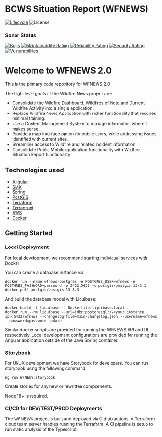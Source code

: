 # BCWS Situation Report (WFNEWS)

[![Lifecycle](https://img.shields.io/badge/Lifecycle-Experimental-339999)](https://github.com/bcgov/repomountie/blob/master/doc/lifecycle-badges.md)
![License](https://img.shields.io/badge/License-Apache_2.0-blue.svg)
### Sonar Status
[![Bugs](https://sonarcloud.io/api/project_badges/measure?project=bcgov_nr-bcws-wfnews&metric=bugs)](https://sonarcloud.io/summary/new_code?id=bcgov_nr-bcws-wfnews)
[![Maintainability Rating](https://sonarcloud.io/api/project_badges/measure?project=bcgov_nr-bcws-wfnews&metric=sqale_rating)](https://sonarcloud.io/summary/new_code?id=bcgov_nr-bcws-wfnews)
[![Reliability Rating](https://sonarcloud.io/api/project_badges/measure?project=bcgov_nr-bcws-wfnews&metric=reliability_rating)](https://sonarcloud.io/summary/new_code?id=bcgov_nr-bcws-wfnews)
[![Security Rating](https://sonarcloud.io/api/project_badges/measure?project=bcgov_nr-bcws-wfnews&metric=security_rating)](https://sonarcloud.io/summary/new_code?id=bcgov_nr-bcws-wfnews)
[![Vulnerabilities](https://sonarcloud.io/api/project_badges/measure?project=bcgov_nr-bcws-wfnews&metric=vulnerabilities)](https://sonarcloud.io/summary/new_code?id=bcgov_nr-bcws-wfnews)

# Welcome to WFNEWS 2.0
This is the primary code repository for WFNEWS 2.0

The high-level goals of the Wildfire News project are:

* Consolidate the Wildfire Dashboard, Wildfires of Note and Current Wildfire Activity into a single application.
* Replace Wildfire News Application with richer functionality that requires minimal training.
* Use a Content Management System to manage information where it makes sense.
* Provide a map interface option for public users, while addressing issues identified with current sites.
* Streamline access to Wildfire and related incident information
* Consolidate Public Mobile application functionality with Wildfire Situation Report functionality

## Technologies used

* [Angular](https://angular.io/)
* [SMK](https://github.com/bcgov/smk)
* [Spring](https://spring.io/)
* [PostGIS](https://postgis.net/)
* [Terraform](https://www.terraform.io)
* [Terragrunt](https://terragrunt.gruntwork.io)
* [AWS](https://aws.amazon.com/)
* [Docker](https://www.docker.com/)

## Getting Started

### Local Deployment

For local development, we recommend starting individual services with Docker

You can create a database instance via

```
docker run --name wfnews-postgres -e POSTGRES_USER=wfnews -e POSTGRES_PASSWORD=password -p 5432:5432 -d postgis/postgis:13-3.3
docker pull postgis/postgis:13-3.3
```

And build the database model with Liquibase:

```
docker build -t liquibase -f Dockerfile.liquibase.local .
docker run --rm liquibase --url=jdbc:postgresql://<your instance ip>:5432/wfnews --changelog-file=main-changelog.json --username=wfnews --password=password update
```

Similar docker scripts are provided for running the WFNEWS API and UI respectively. Local development configurations are provided for running the Angular application outside of the Java Spring container.

### Storybook

For UI/UX development we have Storybook for developers. You can run storybook using the following command:
```
ng run WFNEWS:storybook
```

Create stories for any new or rewritten compoenents.

Node 18+ is required.

### CI/CD for DEV/TEST/PROD Deployments

The WFNEWS project is built and deployed via Github actions. A Terraform cloud team server handles running the Terraform. A CI pipeline is setup to run static analysis of the Typescript.
